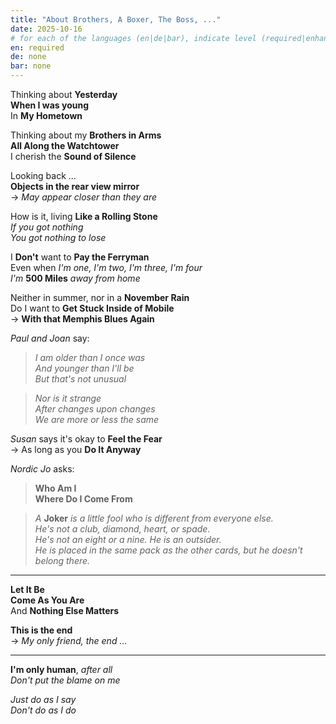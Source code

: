 ```yaml
---
title: "About Brothers, A Boxer, The Boss, ..."
date: 2025-10-16
# for each of the languages (en|de|bar), indicate level (required|enhancing|minor|none)
en: required
de: none
bar: none
---
```


Thinking about **Yesterday**  
**When I was young**  
In **My Hometown**  

Thinking about my **Brothers in Arms**  
**All Along the Watchtower**  
I cherish the **Sound of Silence**  

Looking back ...  
**Objects in the rear view mirror**  
-> *May appear closer than they are*

How is it, living **Like a Rolling Stone**  
*If you got nothing*  
*You got nothing to lose*

I **Don't** want to **Pay the Ferryman**  
Even when *I'm one, I'm two, I'm three, I'm four*  
*I'm* **500 Miles** *away from home*

Neither in summer, nor in a **November Rain**  
Do I want to **Get Stuck Inside of Mobile**  
-> **With that Memphis Blues Again**


*Paul and Joan* say:

> *I am older than I once was*  
*And younger than I'll be*  
*But that's not unusual*

> *Nor is it strange*  
*After changes upon changes*  
*We are more or less the same*

*Susan* says it's okay to **Feel the Fear**  
-> As long as you **Do It Anyway**

*Nordic Jo* asks:
> **Who Am I**  
**Where Do I Come From**

> *A* **Joker** *is a little fool who is different from everyone else.*  
*He's not a club, diamond, heart, or spade.*  
*He's not an eight or a nine. He is an outsider.*  
*He is placed in the same pack as the other cards, but he doesn't belong there.*

---

**Let It Be**  
**Come As You Are**  
And **Nothing Else Matters**  

**This is the end**  
-> *My only friend, the end ...*

---

**I'm only human**, *after all*  
*Don't put the blame on me*

*Just do as I say*  
*Don't do as I do*